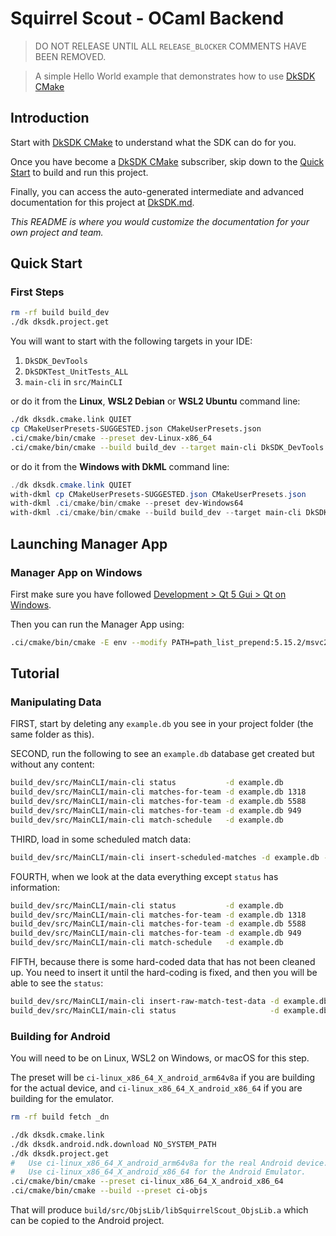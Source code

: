 # Squirrel Scout - OCaml Backend

> DO NOT RELEASE UNTIL ALL `RELEASE_BLOCKER` COMMENTS HAVE BEEN REMOVED.

[DkSDK CMake]: https://diskuv.com/cmake/help/latest/

> A simple Hello World example that demonstrates how to use
> [DkSDK CMake]

## Introduction

Start with [DkSDK CMake] to understand what the SDK can do for you.

Once you have become a [DkSDK CMake] subscriber, skip down to
the [Quick Start](#quick-start) to build and run this project.

Finally, you can access the auto-generated intermediate
and advanced documentation for this project at [DkSDK.md](./DkSDK.md).

*This README is where you would customize the documentation for your
own project and team.*

## Quick Start

### First Steps

```sh
rm -rf build build_dev
./dk dksdk.project.get
```

You will want to start with the following targets in your IDE:

1. `DkSDK_DevTools`
2. `DkSDKTest_UnitTests_ALL`
3. `main-cli` in `src/MainCLI`

or do it from the **Linux**, **WSL2 Debian** or **WSL2 Ubuntu** command line:

```sh   
./dk dksdk.cmake.link QUIET
cp CMakeUserPresets-SUGGESTED.json CMakeUserPresets.json
.ci/cmake/bin/cmake --preset dev-Linux-x86_64
.ci/cmake/bin/cmake --build build_dev --target main-cli DkSDK_DevTools DkSDKTest_UnitTests_ALL ManagerApp_ALL
```

or do it from the **Windows with DkML** command line:

```powershell
./dk dksdk.cmake.link QUIET
with-dkml cp CMakeUserPresets-SUGGESTED.json CMakeUserPresets.json
with-dkml .ci/cmake/bin/cmake --preset dev-Windows64
with-dkml .ci/cmake/bin/cmake --build build_dev --target main-cli DkSDK_DevTools DkSDKTest_UnitTests_ALL ManagerApp_ALL
```

## Launching Manager App

### Manager App on Windows

First make sure you have followed [Development > Qt 5 Gui > Qt on Windows](./DEVELOPMENT.md#qt-on-windows).

Then you can run the Manager App using:

```sh
.ci/cmake/bin/cmake -E env --modify PATH=path_list_prepend:5.15.2/msvc2019_64/bin --modify OCAMLRUNPARAM=set:b -- build_dev/src/ManagerApp/ManagerAppQtCamReader -- build_dev/test.db
```

## Tutorial

### Manipulating Data

FIRST, start by deleting any `example.db` you see in your project folder (the same
folder as this).

SECOND, run the following to see an `example.db` database get created
but without any content:

```sh
build_dev/src/MainCLI/main-cli status           -d example.db
build_dev/src/MainCLI/main-cli matches-for-team -d example.db 1318
build_dev/src/MainCLI/main-cli matches-for-team -d example.db 5588
build_dev/src/MainCLI/main-cli matches-for-team -d example.db 949
build_dev/src/MainCLI/main-cli match-schedule   -d example.db
```

THIRD, load in some scheduled match data:

```sh
build_dev/src/MainCLI/main-cli insert-scheduled-matches -d example.db --match-json data/schedule.json
```

FOURTH, when we look at the data everything except `status` has information:

```sh
build_dev/src/MainCLI/main-cli status           -d example.db
build_dev/src/MainCLI/main-cli matches-for-team -d example.db 1318
build_dev/src/MainCLI/main-cli matches-for-team -d example.db 5588
build_dev/src/MainCLI/main-cli matches-for-team -d example.db 949
build_dev/src/MainCLI/main-cli match-schedule   -d example.db
```

FIFTH, because there is some hard-coded data that has not been cleaned
up. You need to insert it until the hard-coding is fixed, and then
you will be able to see the `status`:

```sh
build_dev/src/MainCLI/main-cli insert-raw-match-test-data -d example.db
build_dev/src/MainCLI/main-cli status                     -d example.db
```

### Building for Android

You will need to be on Linux, WSL2 on Windows, or macOS for this step.

The preset will be `ci-linux_x86_64_X_android_arm64v8a` if you are
building for the actual device, and `ci-linux_x86_64_X_android_x86_64` if
you are building for the emulator.

```sh
rm -rf build fetch _dn

./dk dksdk.cmake.link
./dk dksdk.android.ndk.download NO_SYSTEM_PATH
./dk dksdk.project.get
#   Use ci-linux_x86_64_X_android_arm64v8a for the real Android device.
#   Use ci-linux_x86_64_X_android_x86_64 for the Android Emulator.
.ci/cmake/bin/cmake --preset ci-linux_x86_64_X_android_x86_64
.ci/cmake/bin/cmake --build --preset ci-objs
```

That will produce `build/src/ObjsLib/libSquirrelScout_ObjsLib.a` which
can be copied to the Android project.
